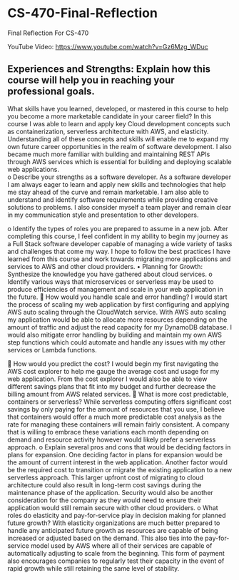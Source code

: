 # CS-470-Final-Reflection

Final Reflection For CS-470


YouTube Video: https://www.youtube.com/watch?v=Gz6Mzg_WDuc

## Experiences and Strengths: Explain how this course will help you in reaching your professional goals.

What skills have you learned, developed, or mastered in this course to help you become a more marketable candidate in your career field?
	In this course I was able to learn and apply key Cloud development concepts such as containerization, serverless architecture with AWS, and elasticity. Understanding all of these concepts and skills will enable me to expand my own future career opportunities in the realm of software development. I also became much more familiar with building and maintaining REST APIs through AWS services which is essential for building and deploying scalable web applications.     
o	Describe your strengths as a software developer.
	As a software developer I am always eager to learn and apply new skills and technologies that help me stay ahead of the curve and remain marketable. I am also able to understand and identify software requirements while providing creative solutions to problems. I also consider myself a team player and remain clear in my communication style and presentation to other developers. 



o	Identify the types of roles you are prepared to assume in a new job.
	After completing this course, I feel confident in my ability to begin my journey as a Full Stack software developer capable of managing a wide variety of tasks and challenges that come my way. I hope to follow the best practices I have learned from this course and work towards migrating more applications and services to AWS and other cloud providers.
•	Planning for Growth: Synthesize the knowledge you have gathered about cloud services.
o	Identify various ways that microservices or serverless may be used to produce efficiencies of management and scale in your web application in the future. 
	How would you handle scale and error handling?
	I would start the process of scaling my web application by first configuring and applying AWS auto scaling through the CloudWatch service. With AWS auto scaling my application would be able to allocate more resources depending on the amount of traffic and adjust the read capacity for my DynamoDB database. I would also mitigate error handling by building and maintain my own AWS step functions which could automate and handle any issues with my other services or Lambda functions.


	How would you predict the cost?
	I would begin my first navigating the AWS cost explorer to help me gauge the average cost and usage for my web application. From the cost explorer I would also be able to view different savings plans that fit into my budget and further decrease the billing amount from AWS related services.
	What is more cost predictable, containers or serverless?
	While serverless computing offers significant cost savings by only paying for the amount of resources that you use, I believe that containers would offer a much more predictable cost analysis as the rate for managing these containers will remain fairly consistent. A company that is willing to embrace these variations each month depending on demand and resource activity however would likely prefer a serverless approach. 
o	Explain several pros and cons that would be deciding factors in plans for expansion.
	One deciding factor in plans for expansion would be the amount of current interest in the web application. Another factor would be the required cost to transition or migrate the existing application to a new serverless approach. This larger upfront cost of migrating to cloud architecture could also result in long-term cost savings during the maintenance phase of the application. Security would also be another consideration for the company as they would need to ensure their application would still remain secure with other cloud providers. 
o	What roles do elasticity and pay-for-service play in decision making for planned future growth?
	With elasticity organizations are much better prepared to handle any anticipated future growth as resources are capable of being increased or adjusted based on the demand. This also ties into the pay-for-service model used by AWS where all of their services are capable of automatically adjusting to scale from the beginning. This form of payment also encourages companies to regularly test their capacity in the event of rapid growth while still retaining the same level of stability.

